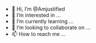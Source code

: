 - 👋 Hi, I’m @Amjustified
- 👀 I’m interested in ...
- 🌱 I’m currently learning ...
- 💞️ I’m looking to collaborate on ...
- 📫 How to reach me ...

<!---
Amjustified/Amjustified is a ✨ special ✨ repository because its `README.md` (this file) appears on your GitHub profile.
You can click the Preview link to take a look at your changes.
--->
